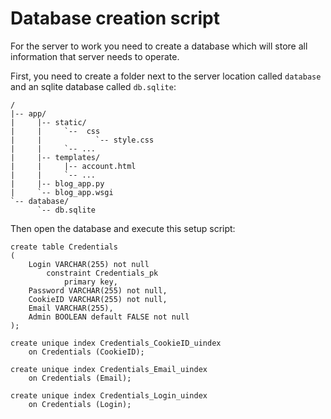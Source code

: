 # Database creation script

For the server to work you need to create a database 
which will store all information that server needs to operate.

First, you need to create a folder next to the server location 
called `database` and an sqlite database called `db.sqlite`:

````
/
|-- app/
|     |-- static/
|     |     `--  css
|     |            `-- style.css
|     |     `-- ...
|     |-- templates/
|     |     |-- account.html
|     |     `-- ...
|     |-- blog_app.py
|     `-- blog_app.wsgi
`-- database/
      `-- db.sqlite       
````

Then open the database and execute this setup script:

````
create table Credentials
(
    Login VARCHAR(255) not null
        constraint Credentials_pk
            primary key,
    Password VARCHAR(255) not null,
    CookieID VARCHAR(255) not null,
    Email VARCHAR(255),
    Admin BOOLEAN default FALSE not null
);

create unique index Credentials_CookieID_uindex
    on Credentials (CookieID);

create unique index Credentials_Email_uindex
    on Credentials (Email);

create unique index Credentials_Login_uindex
    on Credentials (Login);
````